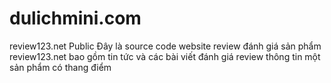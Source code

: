 # dulichmini.com
review123.net Public Đây là source code website review đánh giá sản phẩm review123.net bao gồm tin tức và các bài viết đánh giá review thông tin một sản phẩm có thang điểm
